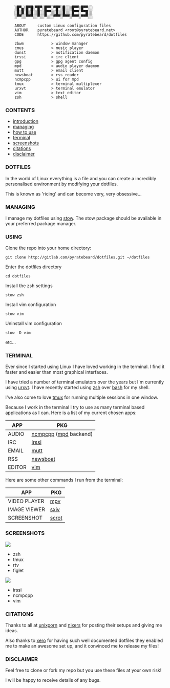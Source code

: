 ```

    ░█▀▄░█▀█░▀█▀░█▀▀░▀█▀░█░░░█▀▀░█▀▀░░
    ░█░█░█░█░░█░░█▀▀░░█░░█░░░█▀▀░▀▀█░░
    ░▀▀░░▀▀▀░░▀░░▀░░░▀▀▀░▀▀▀░▀▀▀░▀▀▀░░

    ABOUT     custom Linux configuration files
    AUTHOR    pyratebeard <root@pyratebeard.net>
    CODE      https://github.com/pyratebeard/dotfiles

    2bwm            > window manager
    cmus            > music player
    dunst           > notification daemon
    irssi           > irc client
    gpg             > gpg agent config
    mpd             > audio player daemon
    mutt            > email client
    newsboat        > rss reader
    ncmpcpp         > ui for mpd
    tmux            > terminal multiplexer
    urxvt           > terminal emulator
    vim             > text editor
    zsh             > shell

```

### CONTENTS
 - [introduction](#dotfiles)
 - [managing](#managing)
 - [how to use](#using)
 - [terminal](#terminal)
 - [screenshots](#screenshots)
 - [citations](#citations)
 - [disclaimer](#disclaimer)

### DOTFILES

In the world of Linux everything is a file and you can create a incredibly personalised environment by modifying your dotfiles.

This is known as 'ricing' and can become very, very obsessive...

### MANAGING

I manage my dotfiles using [stow](http://www.gnu.org/software/stow/).  The stow package should be available in your preferred package manager.

### USING
Clone the repo into your home directory:

`git clone http://gitlab.com/pyratebeard/dotfiles.git ~/dotfiles`

Enter the dotfiles directory

`cd dotfiles`

Install the zsh settings

`stow zsh`

Install vim configuration

`stow vim`

Uninstall vim configuration

`stow -D vim`

etc...

### TERMINAL
Ever since I started using Linux I have loved working in the terminal. I find it faster and easier than most graphical interfaces.

I have tried a number of terminal emulators over the years but I'm currently using [urxvt](). I have recently started using [zsh](http://zsh.sourceforge.net/) over [bash](https://www.gnu.org/software/bash/) for my shell.

I've also come to love [tmux](https://tmux.github.io/) for running multiple sessions in one window.

Because I work in the terminal I try to use as many terminal based applications as I can. Here is a list of my current chosen apps:

APP | PKG
--- | ---
AUDIO | [ncmpcpp](http://rybczak.net/ncmpcpp/) ([mpd](https://www.musicpd.org/) backend)
IRC | [irssi](https://irssi.org/)
EMAIL | [mutt](http://www.mutt.org/)
RSS | [newsboat](https://newsboat.org/)
EDITOR | [vim](http://www.vim.org/)

Here are some other commands I run from the terminal:

APP | PKG
--- | ---
VIDEO PLAYER | [mpv](https://mpv.io/)
IMAGE VIEWER | [sxiv](https://github.com/muennich/sxiv)
SCREENSHOT | [scrot]()

### SCREENSHOTS
![](https://gitlab.com/pyratebeard/dotfiles/raw/public/scrots/venganza-01.png)
- zsh
- tmux
- rtv
- figlet

![](https://gitlab.com/pyratebeard/dotfiles/raw/public/scrots/venganza-02.png)
- irssi
- ncmpcpp
- vim

### CITATIONS
Thanks to all at [unixporn](http://reddit.com/r/unixporn) and [nixers](https://www.nixers.net/) for posting their setups and giving me ideas.

Also thanks to [xero](https://github.com/xero/dotfiles) for having such well documented dotfiles they enabled me to make an awesome set up, and it convinced me to release my files!

### DISCLAIMER
Feel free to clone or fork my repo but you use these files at your own risk!

I will be happy to receive details of any bugs.

